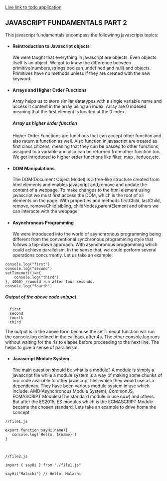[Live link to todo application](https://learnable-javascript2.vercel.app/)

## JAVASCRIPT FUNDAMENTALS PART 2


This javascript fundamentals encompass the followinng javascripts topics:

- #### Reintroduction to Javascript objects

  We were taught that everything in javascript are objects. Even objects itself is an object. We got to know the difference between primitive(numbers,strings,boolean,undefined and null) and objects. Primitives have no methods unless if they are created with the new keyword.

- #### Arrays and Higher Order Functions

  Array helps us to store similar datatypes with a single variable name and access it content in the array using an index. Array are 0 indexed meaning that the first element is located at the 0 index.

  ##### Array as higher order function

  Higher Order Functions are functions that can accept other function and also return a function as well. Also function in javascript are treated as first class citizens, meaning that they can be passed to other functions, assigned to a variable and also can be returned from other function too. We got introduced to higher order functions like filter, map , reduce,etc.

- #### DOM Manipulations

  The DOM(Document Object Model) is a tree-like structure created from html elements and enables javascript add,remove and update the content of a webpage. To make changes to the html element using javascript we must first access the DOM, which is the root of all elements on the page. With properties and methods firstChild, lastChild, remove, removeChild,sibling, childNodes,parentElement and others we can interacte with the webpage.

- #### Asynchronous Programming
  We were introduced into the world of asynchronous programming being different from the conventional synchronous programming style that follows a top-down approach. With asynchronous programming which could achieve parallelism. In the sense that, we could perform several operations concurrently. Let us take an example:

```
console.log("first")
console.log("second")
setTimeout(()=>{
    console.log("third")
}, 4000) //would run after four seconds.
console.log("fourth")
```

##### Output of the above code snippet.

```
  first
  second
  fourth
  third
```

The output is in the above form because the setTimeout function will run the console.log defined in the callback after 4s. The other console.log runs without waiting for the 4s to elapse before proceeding to the next line. The helps to give a sense of parallelism.

- #### Javascript Module System
  The main question should be what is a module? A module is simply a javascript file while a module system is a way of making some chunks of our code available to other javascript files which they would use as a dependency. They have been various module system in use which include: AMD(Asynchronous Module System), CommonJS, ECMASCRIPT Modules(The standard module in use now) and others. But after the ES2015, ES modules which is the ECMASCRIPT Module became the chosen standard. Lets take an example to drive home the concept

```
//file1.js

export function sayHi(name){
   console.log(`Hello, ${name}`)
}



//file2.js

import { sayHi } from "./file1.js"

sayHi("Malachi") // Hello, Malachi
```
